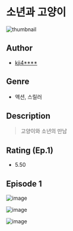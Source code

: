 # 소년과 고양이
![thumbnail](https://image-comic.pstatic.net/user_contents_data/challenge_comic/2023/05/25/upload_3919030402876125794_480x623.jpeg)

## Author
- [kji4****](https://comic.naver.com/artistTitle?id=367296)

## Genre
- 액션, 스릴러

## Description
> 고양이와 소년의 만남


## Rating (Ep.1)
- 5.50

## Episode 1
![image](https://image-comic.pstatic.net/user_contents_data/challenge_comic/2023/05/25/367296/upload_7293635011825383737.jpeg)

![image](https://image-comic.pstatic.net/user_contents_data/challenge_comic/2023/05/25/367296/upload_7148110232716403253.jpeg)

![image](https://image-comic.pstatic.net/user_contents_data/challenge_comic/2023/05/25/367296/upload_7306581747619213413.jpeg)
